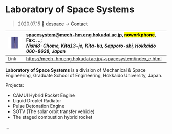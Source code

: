 # Laboratory of Space Systems
> 2020.07.15 [🚀](../index/index.md) [despace](index.md) → [Contact](contact.md)

|[![](f/contact/l/lab_of_space_systems_logo1_thumb.jpg)](f/contact/l/lab_of_space_systems_logo1.png)|<spacesystem@mech-hm.eng.hokudai.ac.jp>, <mark>noworkphone</mark>, Fax: …;<br> *Nishi8-Chome, Kita13-jo, Kita-ku, Sapporo-shi, Hokkaido 060-8628, Japan*|
|:--|:--|
|Link|<https://mech-hm.eng.hokudai.ac.jp/~spacesystem/index_e.html>|

**Laboratory of Space Systems** is a division of Mechanical & Space Engineering, Graduate School of Engineering, Hokkaido University, Japan.

Projects:

   - CAMUI Hybrid Rocket Engine
   - Liquid Droplet Radiator
   - Pulse Detonation Engine
   - SOTV (The solar orbit transfer vehicle)
   - The staged combustion hybrid rocket

<p style="page-break-after:always"> </p>

…

